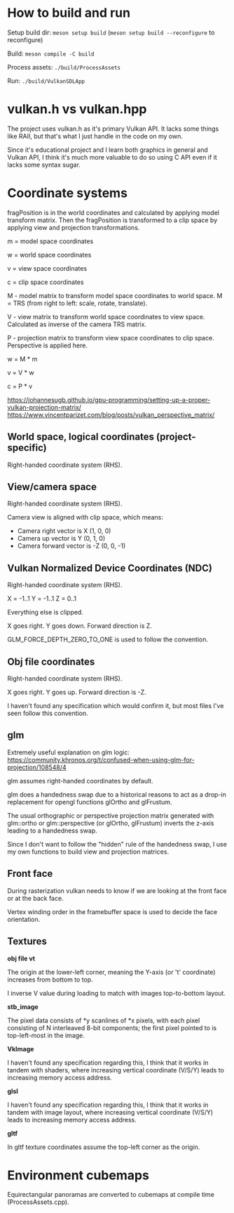 How to build and run
====================
Setup build dir: `meson setup build` (`meson setup build --reconfigure` to reconfigure)

Build: `meson compile -C build`

Process assets: `./build/ProcessAssets`

Run: `./build/VulkanSDLApp`

vulkan.h vs vulkan.hpp
======================

The project uses vulkan.h as it's primary Vulkan API. It lacks some things like RAII, but that's what I just handle in the code on my own.

Since it's educational project and I learn both graphics in general and Vulkan API, I think it's much more valuable to do so using C API even if it lacks some syntax sugar.

Coordinate systems
==================

fragPosition is in the world coordinates and calculated by applying model transform matrix.
Then the fragPosition is transformed to a clip space by applying view and projection transformations.


m = model space coordinates

w = world space coordinates

v = view space coordinates

c = clip space coordinates


M - model matrix to transform model space coordinates to world space. M = TRS (from right to left: scale, rotate, translate).

V - view matrix to transform world space coordinates to view space. Calculated as inverse of the camera TRS matrix.

P - projection matrix to transform view space coordinates to clip space. Perspective is applied here.


w = M * m

v = V * w

c = P * v

https://johannesugb.github.io/gpu-programming/setting-up-a-proper-vulkan-projection-matrix/
https://www.vincentparizet.com/blog/posts/vulkan_perspective_matrix/

World space, logical coordinates (project-specific)
---------------------------------------------------
Right-handed coordinate system (RHS).

View/camera space
-----------------
Right-handed coordinate system (RHS).

Camera view is aligned with clip space, which means:
- Camera right vector is X (1, 0, 0)
- Camera up vector is Y (0, 1, 0)
- Camera forward vector is -Z (0, 0, -1)

Vulkan Normalized Device Coordinates (NDC)
------------------------------------------
Right-handed coordinate system (RHS).

X = -1..1
Y = -1..1
Z = 0..1

Everything else is clipped.

X goes right.
Y goes down.
Forward direction is Z.

GLM_FORCE_DEPTH_ZERO_TO_ONE is used to follow the convention.

Obj file coordinates
--------------------
Right-handed coordinate system (RHS).

X goes right.
Y goes up.
Forward direction is -Z.

I haven't found any specification which would confirm it, but most files I've seen follow this convention.

glm
---
Extremely useful explanation on glm logic: https://community.khronos.org/t/confused-when-using-glm-for-projection/108548/4

glm assumes right-handed coordinates by default.

glm does a handedness swap due to a historical reasons to act as a drop-in replacement for opengl functions glOrtho and glFrustum.

The usual orthographic or perspective projection matrix generated with glm::ortho or glm::perspective (or glOrtho, glFrustum) inverts the z-axis leading to a handedness swap.

Since I don't want to follow the "hidden" rule of the handedness swap, I use my own functions to build view and projection matrices.

Front face
----------
During rasterization vulkan needs to know if we are looking at the front face or at the back face.

Vertex winding order in the framebuffer space is used to decide the face orientation.

Textures
--------

**obj file vt**

The origin at the lower-left corner, meaning the Y-axis (or 't' coordinate) increases from bottom to top.

I inverse V value during loading to match with images top-to-bottom layout.

**stb_image**

The pixel data consists of *y scanlines of *x pixels, with each pixel consisting of N interleaved 8-bit components; the first pixel pointed to is top-left-most in the image.

**VkImage**

I haven't found any specification regarding this, I think that it works in tandem with shaders, where increasing vertical coordinate (V/S/Y) leads to increasing memory access address.

**glsl**

I haven't found any specification regarding this, I think that it works in tandem with image layout, where increasing vertical coordinate (V/S/Y) leads to increasing memory access address.

**gltf**

In gltf texture coordinates assume the top-left corner as the origin.

Environment cubemaps
====================

Equirectangular panoramas are converted to cubemaps at compile time (ProcessAssets.cpp).
